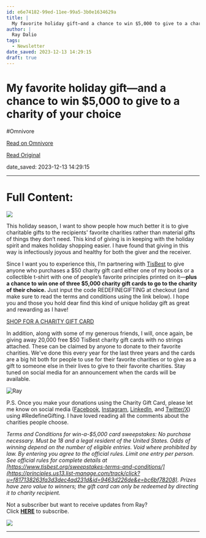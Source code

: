 ```yaml
---
id: e6e74182-99ed-11ee-99a5-3b0e1634629a
title: |
  My favorite holiday gift—and a chance to win $5,000 to give to a charity of your choice
author: |
  Ray Dalio
tags:
  - Newsletter
date_saved: 2023-12-13 14:29:15
draft: true
---
```


# My favorite holiday gift—and a chance to win $5,000 to give to a charity of your choice
#Omnivore

[Read on Omnivore](https://omnivore.app/me/my-favorite-holiday-gift-and-a-chance-to-win-5-000-to-give-to-a--18c64a79ce8)

[Read Original](https://omnivore.app/no_url?q=aed550af-3742-4046-baff-99ceae59ee35)

date_saved: 2023-12-13 14:29:15


--- 

# Full Content: 

[ ![](https://proxy-prod.omnivore-image-cache.app/564x0,sDvsaEEzZ4N-Nb0lC8mfzcVBJhmLsVrfhcJp9Ce4b1lw/https://mcusercontent.com/f817138263fa3d3dec4ad231d/images/ef3aa22c-d586-da33-fcbb-fa3ef268f7f6.png) ](https://principles.us13.list-manage.com/track/click?u=f817138263fa3d3dec4ad231d&id=9e3b99f0fc&e=bc6bf78208) 

This holiday season, I want to show people how much better it is to give charitable gifts to the recipients' favorite charities rather than material gifts of things they don’t need. This kind of giving is in keeping with the holiday spirit and makes holiday shopping easier. I have found that giving in this way is infectiously joyous and healthy for both the giver and the receiver.

Since I want you to experience this, I’m partnering with [TisBest](https://principles.us13.list-manage.com/track/click?u=f817138263fa3d3dec4ad231d&id=6424febef8&e=bc6bf78208) to give anyone who purchases a $50 charity gift card either one of my books or a collectible t-shirt with one of people’s favorite principles printed on it—**plus a chance to win one of three $5,000 charity gift cards to go to the charity of their choice.** Just input the code REDEFINEGIFTING at checkout (and make sure to read the terms and conditions using the link below). I hope you and those you hold dear find this kind of unique holiday gift as great and rewarding as I have!

[SHOP FOR A CHARITY GIFT CARD](https://principles.us13.list-manage.com/track/click?u=f817138263fa3d3dec4ad231d&id=9c5eaef3ac&e=bc6bf78208 "SHOP FOR A CHARITY GIFT CARD") 

In addition, along with some of my generous friends, I will, once again, be giving away 20,000 free $50 TisBest charity gift cards with no strings attached. These can be claimed by anyone to donate to their favorite charities. We've done this every year for the last three years and the cards are a big hit both for people to use for their favorite charities or to give as a gift to someone else in their lives to give to their favorite charities. Stay tuned on social media for an announcement when the cards will be available.

![Ray](https://proxy-prod.omnivore-image-cache.app/35x60,sBV54qAhXAAW1065aNdmAzI3A7ZOhHvyCszJt5Wvygqs/https://gallery.mailchimp.com/f817138263fa3d3dec4ad231d/images/421ebd35-2b83-4032-8d52-869abf3d9f92.png)

P.S. Once you make your donations using the Charity Gift Card, please let me know on social media ([Facebook](https://principles.us13.list-manage.com/track/click?u=f817138263fa3d3dec4ad231d&id=0178a80e38&e=bc6bf78208), [Instagram](https://principles.us13.list-manage.com/track/click?u=f817138263fa3d3dec4ad231d&id=2693d5ed49&e=bc6bf78208), [LinkedIn](https://principles.us13.list-manage.com/track/click?u=f817138263fa3d3dec4ad231d&id=e9007f0ce5&e=bc6bf78208), and [Twitter/X](https://principles.us13.list-manage.com/track/click?u=f817138263fa3d3dec4ad231d&id=aeb4a4beff&e=bc6bf78208)) using #RedefineGifting. I have loved reading all the comments about the charities people choose.

_Terms and Conditions for win-a-$5,000 card sweepstakes: No purchase necessary. Must be 18 and a legal resident of the United States. Odds of winning depend on the number of eligible entries. Void where prohibited by law. By entering you agree to the official rules. Limit one entry per person. See official rules for complete details at_ _[https://www.tisbest.org/sweepstakes-terms-and-conditions/](https://principles.us13.list-manage.com/track/click?u=f817138263fa3d3dec4ad231d&id=9463d226de&e=bc6bf78208). Prizes have zero value to winners; the gift card can only be redeemed by directing it to charity recipient._

Not a subscriber but want to receive updates from Ray?  
Click [**HERE**](https://principles.us13.list-manage.com/subscribe?u=f817138263fa3d3dec4ad231d&id=08ee8ce394) to subscribe.

![](https://proxy-prod.omnivore-image-cache.app/120x0,sHGcLRJWnt7f0MXjVwaOrK6Ci-HS41ScUZZG1MEzPk8k/https://gallery.mailchimp.com/f817138263fa3d3dec4ad231d/images/b2631a62-d79a-4605-8484-828fa0ce4981.png) 

---

